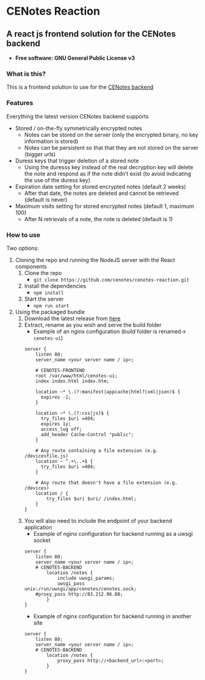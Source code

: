 # CENotes Reaction
## A react js frontend solution for the CENotes backend

- __Free software: GNU General Public License v3__


### What is this?
This is a frontend solution to use for the [CENotes backend](https://github.com/cenotes/cenotes)

### Features
Everything the latest version CENotes backend supports 

- Stored / on-the-fly symmetrically encrypted notes
  - Notes can be stored on the server (only the encrypted binary, no key information is stored)
  - Notes can be persistent so that that they are not stored on the server (bigger urls) 
- Duress keys that trigger deletion of a stored note 
  - Using the duresss key instead of the real decryption key will delete the note 
  and respond as if the note didn’t exist (to avoid indicating the use of the duress key)
- Expiration date setting for stored encrypted notes (default 2 weeks)
  - After that date, the notes are deleted and cannot be retrieved (default is never)
- Maximum visits setting for stored encrypted notes (default 1, maximum 100)
  - After N retrievals of a note, the note is deleted (default is 1)


### How to use
Two options:

1. Cloning the repo and running the NodeJS server with the React components
    1. Clone the repo
        -  `git clone https://github.com/cenotes/cenotes-reaction.git`
    2. Install the dependencies
        - `npm install`
    3. Start the server
        - `npm run start`
2. Using the packaged bundle
    1. Download the latest release from [here](https://github.com/cenotes/cenotes-reaction/releases)
    2. Extract, rename as you wish and serve the build folder
        - Example of an nginx configuration (build folder is renamed-> `cenotes-ui`)
        ```
        server {
            listen 80;
            server_name <your server name / ip>;
        
            # CENOTES-FRONTEND
            root /var/www/html/cenotes-ui;
            index index.html index.htm;
        
            location ~* \.(?:manifest|appcache|html?|xml|json)$ {
              expires -1;
            }
        
            location ~* \.(?:css|js)$ {
              try_files $uri =404;
              expires 1y;
              access_log off;
              add_header Cache-Control "public";
            }
        
            # Any route containing a file extension (e.g. /devicesfile.js)
            location ~ ^.+\..+$ {
              try_files $uri =404;
            }
        
            # Any route that doesn't have a file extension (e.g. /devices)
            location / {
                try_files $uri $uri/ /index.html;
            }
        }
        ```
    3. You will also need to include the endpoint of your backend application
        - Example of nginx configuration for backend running as a uwsgi socket 
        ```
        server {
            listen 80;
            server_name <your server name / ip>;
            # CENOTES-BACKEND
                location /notes {
                    include uwsgi_params;
                    uwsgi_pass  unix:/run/uwsgi/app/cenotes/cenotes.sock;
            #proxy_pass http://83.212.96.88;
                }
        }
        ```
        - Example of nginx configuration for backend running in another site
        ```
        server {
            listen 80;
            server_name <your server name / ip>;
            # CENOTES-BACKEND
                location /notes {
                    proxy_pass http://<backend_url>:<port>;
                }
        }
        ```
